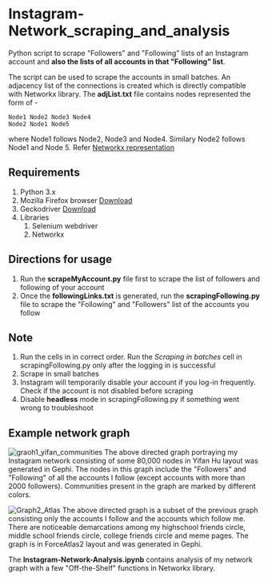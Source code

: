 # Instagram-Network_scraping_and_analysis
Python script to scrape "Followers" and "Following" lists of an Instagram account and **also the lists of all accounts in that "Following" list**.

The script can be used to scrape the accounts in small batches. An adjacency list of the connections is created which is directly compatible with Networkx library. The **adjList.txt** file contains nodes represented the form of -

 ``` 
 Node1 Node2 Node3 Node4
 Node2 Node1 Node5
 ```
 where Node1 follows Node2, Node3 and Node4. Similary Node2 follows Node1 and Node 5. Refer [Networkx representation](https://networkx.org/documentation/stable/reference/readwrite/edgelist.html "Networkx representation")
 

## Requirements
1. Python 3.x
2. Mozilla Firefox browser [Download](https://www.mozilla.org/en-US/firefox/new/ "Download")
3. Geckodriver [Download](https://github.com/mozilla/geckodriver/releases "Download")
4. Libraries
    1. Selenium webdriver
    2. Networkx

## Directions for usage
1. Run the **scrapeMyAccount.py** file first to scrape the list of followers and following of your account
2. Once the **followingLinks.txt** is generated, run the **scrapingFollowing.py** file to scrape the "Following" and "Followers" list of the accounts you follow

## Note
1. Run the cells in in correct order. Run the *Scraping in batches* cell in scrapingFollowing.py only after the logging in is successful
2. Scrape in small batches
3. Instagram will temporarily disable your account if you log-in frequently. Check if the account is not disabled before scraping
4. Disable **headless** mode in scrapingFollowing.py if something went wrong to troubleshoot

## Example network graph
![graoh1_yifan_communities](https://user-images.githubusercontent.com/59311154/112763128-c72e8500-9020-11eb-80c9-699e8d397933.png)
The above directed graph portraying my Instagram network consisting of some 80,000 nodes in Yifan Hu layout was generated in Gephi. The nodes in this graph include the "Followers" and "Following" of all the accounts I follow (except accounts with more than 2000 followers). Communities present in the graph are marked by different colors.

![Graph2_Atlas](https://user-images.githubusercontent.com/59311154/112763496-4a9ca600-9022-11eb-9493-61e9e77674b0.png)
The above directed graph is a subset of the previous graph consisting only the accounts I follow and the accounts which follow me. There are noticeable demarcations among my highschool friends circle, middle school friends circle, college friends circle and meme pages. The graph is in ForceAtlas2 layout and was generated in Gephi.

The **Instagram-Network-Analysis.ipynb** contains analysis of my network graph with a few "Off-the-Shelf" functions in Networkx library.
